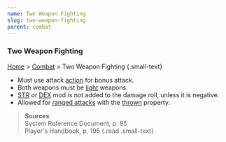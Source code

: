 ```yaml
---
name: Two Weapon Fighting
slug: two-weapon-fighting
parent: combat
---
```

### Two Weapon Fighting
[Home](dm-operations-center) > [Combat](combat-menu) > Two Weapon Fighting {.small-text}

- Must use attack [action](action) for bonus attack.
- Both weapons must be [light](weapon-properties) weapons.
- [STR](STRENGTH) or [DEX](DEXTERITY) mod is not added to the damage roll, unless it is negative.
- Allowed for [ranged attacks](attack-ranged) with the [thrown](weapon-properties) property.

> **Sources** <br/>
> System Reference Document, p. 95<br/>
> Player's Handbook, p. 195
{.read .small-text}